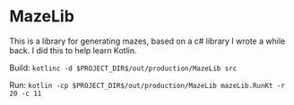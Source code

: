 # MazeLib
This is a library for generating mazes, based on a c# library I wrote a while back. I did this to help learn Kotlin.

Build: ```kotlinc -d $PROJECT_DIR$/out/production/MazeLib src```

Run: ```kotlin -cp $PROJECT_DIR$/out/production/MazeLib mazeLib.RunKt -r 20 -c 11```
